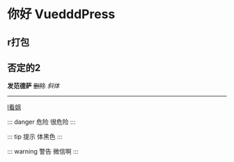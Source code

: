 # 你好 VuedddPress
## r打包
## 否定的2


**发范德萨**
~~删除~~
*斜体*

---

[l看姐](https://www.baidu.com)

::: danger 危险
很危险
:::

::: tip 提示
体黑色
:::


::: warning 警告
微信啊 
:::